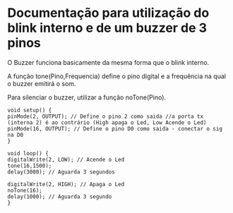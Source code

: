 # Documentação para utilização do blink interno e de um buzzer de 3 pinos

O Buzzer funciona basicamente da mesma forma que o blink interno.

A função tone(Pino,Frequencia) define o pino digital e a frequência na qual o buzzer emitirá o som.

Para silenciar o buzzer, utilizar a função noTone(Pino).


```
void setup() {
pinMode(2, OUTPUT); // Define o pino 2 como saida //a porta tx (interna 2) é ao contrário (High apaga o Led, Low Acende o Led)
pinMode(16, OUTPUT); // Define o pino D0 como saida - conectar o sig na D0
}

void loop() {
digitalWrite(2, LOW); // Acende o Led
tone(16,1500);
delay(3000); // Aguarda 3 segundos

digitalWrite(2, HIGH); // Apaga o Led
noTone(16);
delay(1000); // Aguarda 3 segundo
}
```
